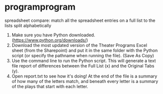 # programprogram
spreadsheet compare: match all the spreadsheet entries on a full list to the lists split alphabetically

1. Make sure you have Python downloaded. (https://www.python.org/downloads/)
3. Download the most updated version of the Theater Programs Excel sheet (from the Sharepoint) and put it in the same folder with the Python script (or specify the pathname when running the file). (Save As Copy)
4. Use the command line to run the Python script. This will generate a text file report of differences between the Full List (x) and the Original Tabs (y).
5. Open report.txt to see how it's doing! At the end of the file is a summary of how many of the letters match, and beneath every letter is a summary of the plays that start with each letter.

